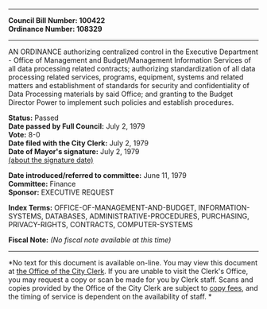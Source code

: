 * * * * *  
  
**Council Bill Number: [](#h0)[](#h2)100422**   
**Ordinance Number: 108329**  
  
* * * * *  
  
AN ORDINANCE authorizing centralized control in the Executive Department - Office of Management and Budget/Management Information Services of all data processing related contracts; authorizing standardization of all data processing related services, programs, equipment, systems and related matters and establishment of standards for security and confidentiality of Data Processing materials by said Office; and granting to the Budget Director Power to implement such policies and establish procedures.  
  
**Status:** Passed   
**Date passed by Full Council:** July 2, 1979   
**Vote:** 8-0   
**Date filed with the City Clerk:** July 2, 1979   
**Date of Mayor's signature:** July 2, 1979   
[(about the signature date)](/~public/approvaldate.htm)   
  
  
**Date introduced/referred to committee:** June 11, 1979   
**Committee:** Finance   
**Sponsor:** EXECUTIVE REQUEST   
  
**Index Terms:** OFFICE-OF-MANAGEMENT-AND-BUDGET, INFORMATION-SYSTEMS, DATABASES, ADMINISTRATIVE-PROCEDURES, PURCHASING, PRIVACY-RIGHTS, CONTRACTS, COMPUTER-SYSTEMS  
  
**Fiscal Note:** *(No fiscal note available at this time)*  
  
* * * * *  
  
*No text for this document is available on-line. You may view this document at [the Office of the City Clerk](http://www.seattle.gov/leg/clerk/contactUs.htm). If you are unable to visit the Clerk's Office, you may request a copy or scan be made for you by Clerk staff. Scans and copies provided by the Office of the City Clerk are subject to [copy fees](http://clerk.seattle.gov/~public/clerkfees.htm), and the timing of service is dependent on the availability of staff. *  
  
  
